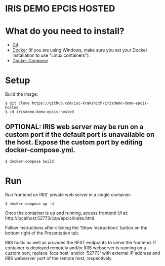 # IRIS DEMO EPCIS HOSTED

# What do you need to install? 
* [Git](https://git-scm.com/downloads) 
* [Docker](https://www.docker.com/products/docker-desktop) (if you are using Windows, make sure you set your Docker installation to use "Linux containers").
* [Docker Compose](https://docs.docker.com/compose/install/)

# Setup
Build the image:

```console
$ git clone https://github.com/isc-krakshith/irisdemo-demo-epcis-hosted
$ cd irisdemo-demo-epcis-hosted
```
## OPTIONAL: IRIS web server may be run on a custom port if the default port is unavailable on the host. Expose the custom port by editing docker-compose.yml.

```
$ docker-compose build
```
# Run

Run frontend on IRIS' private web server in a single container:

```
$ docker-compose up -d
```

Once the container is up and running, access frontend UI at: http://localhost:52773/csp/epcis/index.html

Follow instructions after clicking the 'Show Instructions' button on the bottom right of the Presentation tab.

IRIS hosts as well as provides the REST endpoints to serve the frontend. If container is deployed remotely and/or IRIS webserver is running on a custom port, replace 'localhost' and/or '52773' with external IP address and IRIS webserver port of the remote host, respectively.
